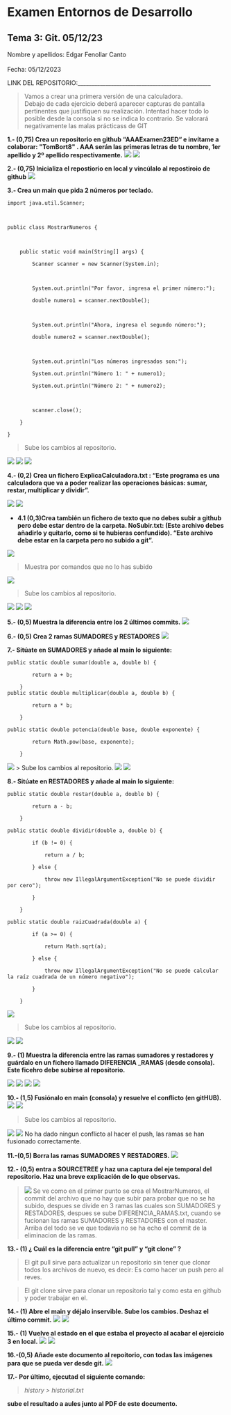 # Examen Entornos de Desarrollo 
## Tema 3: Git. 05/12/23


Nombre y apellidos: Edgar Fenollar Canto 	 
<br>Fecha: 05/12/2023 

 

LINK DEL REPOSITORIO:________________________________________________ 

> Vamos a crear una primera versión de una calculadora.  
> Debajo de cada ejercicio deberá aparecer capturas de pantalla pertinentes que justifiquen su realización. Intentad hacer todo lo posible desde la consola si no se indica lo contrario. 
> Se valorará negativamente las malas prácticass de GIT 

 

**1.- (0,75) Crea un repositorio en github “AAAExamen23ED“ e invítame a colaborar: "TomBort8" . AAA serán las primeras letras de tu nombre, 1er apellido y 2º apellido respectivamente.** 
<img src="https://i.ibb.co/3kt9wYJ/imagen-2023-12-05-122442366.png">
<img src="https://i.ibb.co/q147PK6/imagen-2023-12-05-122606887.png">

**2.- (0,75) Inicializa el repostiorio en local y vincúlalo al repostiroio de github** <img src="https://i.ibb.co/L0Bc1d1/imagen-2023-12-05-122802722.png">

**3.- Crea un main que pida 2 números por teclado.** 

```
import java.util.Scanner; 

 

public class MostrarNumeros { 

 

    public static void main(String[] args) { 

        Scanner scanner = new Scanner(System.in); 

 

        System.out.println("Por favor, ingresa el primer número:"); 

        double numero1 = scanner.nextDouble(); 

 

        System.out.println("Ahora, ingresa el segundo número:"); 

        double numero2 = scanner.nextDouble(); 

 

        System.out.println("Los números ingresados son:"); 

        System.out.println("Número 1: " + numero1); 

        System.out.println("Número 2: " + numero2); 

 

        scanner.close(); 

    } 

} 
```
> Sube los cambios al repositorio. 

<img src="https://i.ibb.co/WGBFT2G/imagen-2023-12-05-123152420.png">

<img src="https://i.ibb.co/jkXLMdh/imagen-2023-12-05-123526865.png">

<img src="https://i.ibb.co/yNbk0wM/imagen-2023-12-05-123624278.png">

**4.- (0,2) Crea  un fichero ExplicaCalculadora.txt : “Este programa es una calculadora que va a poder realizar las operaciones básicas: sumar, restar, multiplicar y dividir”.** 

<img src="https://i.ibb.co/SNRPNw2/imagen-2023-12-05-123859313.png">

<img src="https://i.ibb.co/Pj7FzW7/imagen-2023-12-05-123931727.png">

*  **4.1  (0,3)Crea también un fichero de texto que no debes subir a github pero debe estar dentro de la carpeta. NoSubir.txt: (Este archivo debes añadirlo y quitarlo, como si te hubieras confundido). “Este archivo debe estar en la carpeta pero no subido a git”.** 

<img src="https://i.ibb.co/9q7X5fx/imagen-2023-12-05-124154303.png">

> Muestra por comandos que no lo has subido 
<img src="https://i.ibb.co/zHwYhjQ/imagen-2023-12-05-124554438.png">

> Sube los cambios al repositorio. 
<img src="https://i.ibb.co/y5K4JQ6/imagen-2023-12-05-124653293.png">
<img src="https://i.ibb.co/n8sf81f/imagen-2023-12-05-124838061.png">
<img src="https://i.ibb.co/L1kdDwD/imagen-2023-12-05-124804164.png">

**5.- (0,5) Muestra la diferencia entre los 2 últimos commits.** 
<img src="https://i.ibb.co/f4zrgmX/imagen-2023-12-05-124954743.png">

**6.- (0,5) Crea 2 ramas SUMADORES y RESTADORES** 
<img src="https://i.ibb.co/pW7FNfm/imagen-2023-12-05-125044674.png">

**7.- Sitúate en SUMADORES y añade al main lo siguiente:**

```
public static double sumar(double a, double b) { 

        return a + b; 

    } 
public static double multiplicar(double a, double b) { 

        return a * b; 

    } 

public static double potencia(double base, double exponente) { 

        return Math.pow(base, exponente); 

    }  
```
<img src="https://i.ibb.co/fvVgJs0/imagen-2023-12-05-125315595.png">
> Sube los cambios al repositorio.
<img src="https://i.ibb.co/hfxTzpp/imagen-2023-12-05-125523671.png">
<img src="https://i.ibb.co/7XjDHcQ/imagen-2023-12-05-125729585.png">

**8.- Sitúate en RESTADORES y añade al main lo siguiente:**

```
public static double restar(double a, double b) { 

        return a - b; 

    } 

public static double dividir(double a, double b) { 

        if (b != 0) { 

            return a / b; 

        } else { 

            throw new IllegalArgumentException("No se puede dividir por cero"); 

        } 

    } 

public static double raizCuadrada(double a) { 

        if (a >= 0) { 

            return Math.sqrt(a); 

        } else { 

            throw new IllegalArgumentException("No se puede calcular la raíz cuadrada de un número negativo"); 

        } 

    } 
```
<img src="https://i.ibb.co/r4B6qDY/imagen-2023-12-05-125919955.png">

> Sube los cambios al repositorio. 
<img src="https://i.ibb.co/D88vbpf/imagen-2023-12-05-130047995.png">
<img src="https://i.ibb.co/FmckGpT/imagen-2023-12-05-130128234.png">

**9.- (1) Muestra la diferencia entre las ramas sumadores y restadores y guárdalo en un fichero llamado DIFERENCIA _RAMAS (desde consola). Este ficehro debe subirse al repositorio.** 

<img src="https://i.ibb.co/yfM5Hj7/imagen-2023-12-05-130501317.png">
<img src="https://i.ibb.co/0V3qfQh/imagen-2023-12-05-130950546.png">
<img src="https://i.ibb.co/23NcFBR/imagen-2023-12-05-131205397.png">
<img src="https://i.ibb.co/x311cjh/imagen-2023-12-05-131258281.png">
 

**10.- (1,5) Fusiónalo en main (consola) y resuelve el conflicto (en gitHUB).** 
<img src="https://i.ibb.co/pv3rnft/imagen-2023-12-05-131630394.png">
<img src="https://i.ibb.co/w7tSjmf/imagen-2023-12-05-131805169.png">
> Sube los cambios al repositorio. 
<img src="https://i.ibb.co/RcrJk9H/imagen-2023-12-05-131940197.png">
<img src="https://i.ibb.co/V2LVf0L/imagen-2023-12-05-132229792.png">
No ha dado ningun conflicto al hacer el push, las ramas se han fusionado correctamente.
 

**11.-(0,5) Borra las ramas SUMADORES Y RESTADORES.**
<img src="https://i.ibb.co/wd4JxQn/imagen-2023-12-05-132357406.png">
 

**12.- (0,5) entra a SOURCETREE y haz una captura del eje temporal del repositorio. Haz una breve explicación de lo que observas.** 
> <img src="https://i.ibb.co/r30qd4j/imagen-2023-12-05-132714973.png">
> Se ve como en el primer punto se crea el MostrarNumeros, el commit del archivo que no hay que subir para probar que no se ha subido, despues se divide en 3 ramas las cuales son SUMADORES y RESTADORES, despues se sube DIFERENCIA_RAMAS.txt, cuando se fucionan las ramas SUMADORES y RESTADORES con el master. Arriba del todo se ve que todavia no se ha echo el commit de la eliminacion de las ramas.
 

**13.- (1) ¿ Cuál es la diferencia entre “git pull” y “git clone” ?** 
> El git pull sirve para actualizar un repositorio sin tener que clonar todos los archivos de nuevo, es decir: Es como hacer un push pero al reves.

> El git clone sirve para clonar un repositorio tal y como esta en github y poder trabajar en el.
 

 

**14.- (1) Abre el main y déjalo inservible. Sube los cambios. Deshaz el último commit.**
<img src="https://i.ibb.co/s1hQHsj/imagen-2023-12-05-133523085.png">
 <img src="https://i.ibb.co/vxP0npt/imagen-2023-12-05-133458877.png">

**15.- (1) Vuelve al estado en el que estaba el proyecto al acabar el ejercicio 3 en local.**
<img src="https://i.ibb.co/R3Z0Zr4/imagen-2023-12-05-133824878.png">
<img src="https://i.ibb.co/bmHBLKn/imagen-2023-12-05-133858842.png">
 
 
 **16.-(0,5) Añade este documento al repoitorio, con todas las imágenes para que se pueda ver desde git.**
<img src="https://i.ibb.co/2SjMt9k/imagen-2023-12-05-134057133.png">

**17.- Por último, ejecutad el siguiente comando:** 

> *history > historial.txt* 

**sube el resultado a aules junto al PDF de este documento.** 